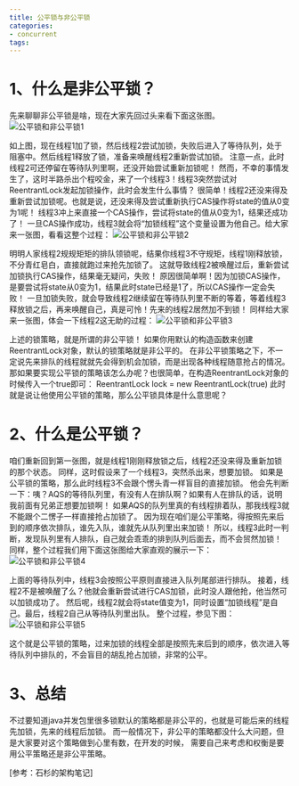 ```yaml
---
title: 公平锁与非公平锁
categories: 
- concurrent
tags:
---
```



# 1、什么是非公平锁？
先来聊聊非公平锁是啥，现在大家先回过头来看下面这张图。
![公平锁和非公平锁1](/images/公平锁和非公平锁1.png)

如上图，现在线程1加了锁，然后线程2尝试加锁，失败后进入了等待队列，处于阻塞中。然后线程1释放了锁，准备来唤醒线程2重新尝试加锁。
注意一点，此时线程2可还停留在等待队列里啊，还没开始尝试重新加锁呢！
然而，不幸的事情发生了，这时半路杀出个程咬金，来了一个线程3！线程3突然尝试对ReentrantLock发起加锁操作，此时会发生什么事情？
很简单！线程2还没来得及重新尝试加锁呢。也就是说，还没来得及尝试重新执行CAS操作将state的值从0变为1呢！
线程3冲上来直接一个CAS操作，尝试将state的值从0变为1，结果还成功了！
一旦CAS操作成功，线程3就会将“加锁线程”这个变量设置为他自己。给大家来一张图，看看这整个过程：
![公平锁和非公平锁2](/images/公平锁和非公平锁2.png)

明明人家线程2规规矩矩的排队领锁呢，结果你线程3不守规矩，线程1刚释放锁，不分青红皂白，直接就跑过来抢先加锁了。
这就导致线程2被唤醒过后，重新尝试加锁执行CAS操作，结果毫无疑问，失败！
原因很简单啊！因为加锁CAS操作，是要尝试将state从0变为1，结果此时state已经是1了，所以CAS操作一定会失败！
一旦加锁失败，就会导致线程2继续留在等待队列里不断的等着，等着线程3释放锁之后，再来唤醒自己，真是可怜！先来的线程2居然加不到锁！
同样给大家来一张图，体会一下线程2这无助的过程：
![公平锁和非公平锁3](/images/公平锁和非公平锁3.png)

上述的锁策略，就是所谓的非公平锁！
如果你用默认的构造函数来创建ReentrantLock对象，默认的锁策略就是非公平的。
在非公平锁策略之下，不一定说先来排队的线程就就先会得到机会加锁，而是出现各种线程随意抢占的情况。
那如果要实现公平锁的策略该怎么办呢？也很简单，在构造ReentrantLock对象的时候传入一个true即可：
ReentrantLock lock = new ReentrantLock(true)
此时就是说让他使用公平锁的策略，那么公平锁具体是什么意思呢？

# 2、什么是公平锁？

咱们重新回到第一张图，就是线程1刚刚释放锁之后，线程2还没来得及重新加锁的那个状态。
同样，这时假设来了一个线程3，突然杀出来，想要加锁。
如果是公平锁的策略，那么此时线程3不会跟个愣头青一样盲目的直接加锁。
他会先判断一下：咦？AQS的等待队列里，有没有人在排队啊？如果有人在排队的话，说明我前面有兄弟正想要加锁啊！
如果AQS的队列里真的有线程排着队，那我线程3就不能跟个二愣子一样直接抢占加锁了。
因为现在咱们是公平策略，得按照先来后到的顺序依次排队，谁先入队，谁就先从队列里出来加锁！
所以，线程3此时一判断，发现队列里有人排队，自己就会乖乖的排到队列后面去，而不会贸然加锁！
同样，整个过程我们用下面这张图给大家直观的展示一下：
![公平锁和非公平锁4](/images/公平锁和非公平锁4.png)

上面的等待队列中，线程3会按照公平原则直接进入队列尾部进行排队。
接着，线程2不是被唤醒了么？他就会重新尝试进行CAS加锁，此时没人跟他抢，他当然可以加锁成功了。
然后呢，线程2就会将state值变为1，同时设置“加锁线程”是自己。最后，线程2自己从等待队列里出队。
整个过程，参见下图：
![公平锁和非公平锁5](/images/公平锁和非公平锁5.png)

这个就是公平锁的策略，过来加锁的线程全部是按照先来后到的顺序，依次进入等待队列中排队的，不会盲目的胡乱抢占加锁，非常的公平。


# 3、总结

不过要知道java并发包里很多锁默认的策略都是非公平的，也就是可能后来的线程先加锁，先来的线程后加锁。
而一般情况下，非公平的策略都没什么大问题，但是大家要对这个策略做到心里有数，在开发的时候，
需要自己来考虑和权衡是要用公平策略还是非公平策略。

[参考：石杉的架构笔记]